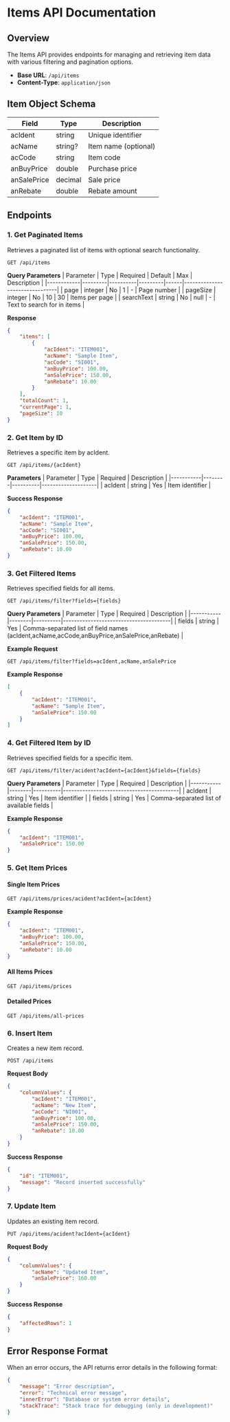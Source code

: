 # Items API Documentation

## Overview
The Items API provides endpoints for managing and retrieving item data with various filtering and pagination options.

- **Base URL**: `/api/items`
- **Content-Type**: `application/json`

## Item Object Schema
| Field        | Type    | Description               |
|-------------|---------|----------------------------|
| acIdent     | string  | Unique identifier          |
| acName      | string? | Item name (optional)       |
| acCode      | string  | Item code                  |
| anBuyPrice  | double  | Purchase price             |
| anSalePrice | decimal | Sale price                 |
| anRebate    | double  | Rebate amount              |

## Endpoints

### 1. Get Paginated Items
Retrieves a paginated list of items with optional search functionality.

```http
GET /api/items
```

**Query Parameters**
| Parameter  | Type    | Required | Default | Max  | Description                    |
|------------|---------|----------|---------|------|--------------------------------|
| page       | integer | No       | 1       | -    | Page number                    |
| pageSize   | integer | No       | 10      | 30   | Items per page                 |
| searchText | string  | No       | null    | -    | Text to search for in items    |

**Response**
```json
{
    "items": [
        {
            "acIdent": "ITEM001",
            "acName": "Sample Item",
            "acCode": "SI001",
            "anBuyPrice": 100.00,
            "anSalePrice": 150.00,
            "anRebate": 10.00
        }
    ],
    "totalCount": 1,
    "currentPage": 1,
    "pageSize": 10
}
```

### 2. Get Item by ID
Retrieves a specific item by acIdent.

```http
GET /api/items/{acIdent}
```

**Parameters**
| Parameter | Type   | Required | Description        |
|-----------|--------|----------|--------------------|
| acIdent   | string | Yes      | Item identifier    |

**Success Response**
```json
{
    "acIdent": "ITEM001",
    "acName": "Sample Item",
    "acCode": "SI001",
    "anBuyPrice": 100.00,
    "anSalePrice": 150.00,
    "anRebate": 10.00
}
```

### 3. Get Filtered Items
Retrieves specified fields for all items.

```http
GET /api/items/filter?fields={fields}
```

**Query Parameters**
| Parameter | Type   | Required | Description                           |
|-----------|--------|----------|---------------------------------------|
| fields    | string | Yes      | Comma-separated list of field names (acIdent,acName,acCode,anBuyPrice,anSalePrice,anRebate) |

**Example Request**
```http
GET /api/items/filter?fields=acIdent,acName,anSalePrice
```

**Example Response**
```json
[
    {
        "acIdent": "ITEM001",
        "acName": "Sample Item",
        "anSalePrice": 150.00
    }
]
```

### 4. Get Filtered Item by ID
Retrieves specified fields for a specific item.

```http
GET /api/items/filter/acident?acIdent={acIdent}&fields={fields}
```

**Query Parameters**
| Parameter | Type   | Required | Description                              |
|-----------|--------|----------|------------------------------------------|
| acIdent   | string | Yes      | Item    identifier                       |
| fields    | string | Yes      | Comma-separated list of available fields |

**Example Response**
```json
{
    "acIdent": "ITEM001",
    "anSalePrice": 150.00
}
```

### 5. Get Item Prices

#### Single Item Prices
```http
GET /api/items/prices/acident?acIdent={acIdent}
```

**Example Response**
```json
{
    "acIdent": "ITEM001",
    "anBuyPrice": 100.00,
    "anSalePrice": 150.00,
    "anRebate": 10.00
}
```

#### All Items Prices
```http
GET /api/items/prices
```

#### Detailed Prices
```http
GET /api/items/all-prices
```

### 6. Insert Item
Creates a new item record.

```http
POST /api/items
```

**Request Body**
```json
{
    "columnValues": {
        "acIdent": "ITEM001",
        "acName": "New Item",
        "acCode": "NI001",
        "anBuyPrice": 100.00,
        "anSalePrice": 150.00,
        "anRebate": 10.00
    }
}
```

**Success Response**
```json
{
    "id": "ITEM001",
    "message": "Record inserted successfully"
}
```

### 7. Update Item
Updates an existing item record.

```http
PUT /api/items/acident?acIdent={acIdent}
```

**Request Body**
```json
{
    "columnValues": {
        "acName": "Updated Item",
        "anSalePrice": 160.00
    }
}
```

**Success Response**
```json
{
    "affectedRows": 1
}
```

## Error Response Format
When an error occurs, the API returns error details in the following format:

```json
{
    "message": "Error description",
    "error": "Technical error message",
    "innerError": "Database or system error details",
    "stackTrace": "Stack trace for debugging (only in development)"
}
```